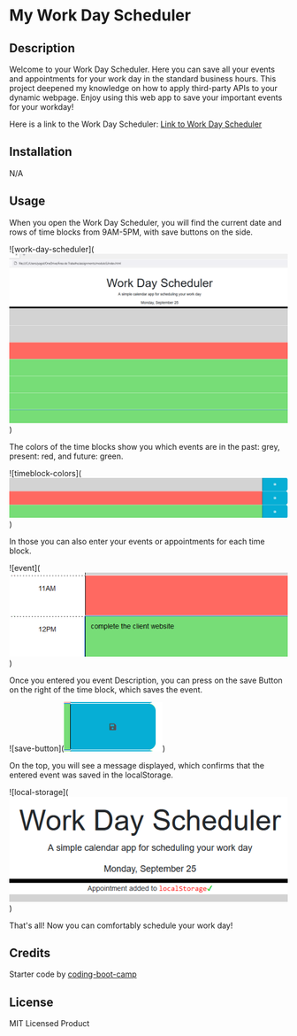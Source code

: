 # My Work Day Scheduler

## Description

Welcome to your Work Day Scheduler.
Here you can save all your events and appointments for your work day in the standard business hours.
This project deepened my knowledge on how to apply third-party APIs to your dynamic webpage.
Enjoy using this web app to save your important events for your workday!

Here is a link to the Work Day Scheduler: [Link to Work Day Scheduler](https://github.com/yago-pixel/modulo5.git)

## Installation

N/A

## Usage

When you open the Work Day Scheduler, you will find the current date and rows of time blocks from 9AM-5PM, with save buttons on the side.

![work-day-scheduler](![Alt text](<Screenshot 2023-09-25 200941.png>))

The colors of the time blocks show you which events are in the past: grey, present: red, and future: green.

![timeblock-colors](![Alt text](<Screenshot 2023-09-25 201016.png>))

In those you can also enter your events or appointments for each time block.

![event](![Alt text](<Screenshot 2023-09-25 201050.png>))

Once you entered you event Description, you can press on the save Button on the right of the time block, which saves the event.

![save-button](![Alt text](<Screenshot 2023-09-25 201057.png>))

On the top, you will see a message displayed, which confirms that the entered event was saved in the localStorage.

![local-storage](![Alt text](<Screenshot 2023-09-25 201111.png>))

That's all! Now you can comfortably schedule your work day!



## Credits

Starter code by [coding-boot-camp](https://github.com/coding-boot-camp/crispy-octo-meme)

## License

MIT Licensed Product
